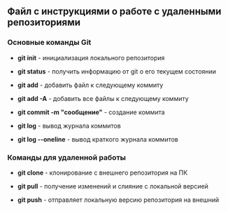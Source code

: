 ## Файл с инструкциями о работе с удаленными репозиториями

### Основные команды Git

* **git init** - инициализация локального репозитория

* **git status** - получить информацию от git о его текущем состоянии

* **git add** - добавить файл к следующему коммиту

* **git add -A** - добавить все файлы к следующему коммиту

* **git commit -m "сообщение"** - создание коммита

* **git log** - вывод журнала коммитов

* **git log --oneline** - вывод краткого журнала коммитов

### Команды для удаленной работы

* **git clone <url-address>** - клонирование с внешнего репозитория на ПК

* **git pull** - получение изменений и слияние с локальной версией

* **git push** - отправляет локальную версию репозитория на внешний

